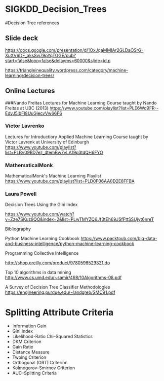 SIGKDD_Decision_Trees
==============================

#Decision Tree references

## Slide deck 
https://docs.google.com/presentation/d/1OxJqaMMIAr2GLDaOSrG-XuXV6DF_aksSvj79pYqTGGE/pub?start=false&loop=false&delayms=60000&slide=id.p



https://triangleinequality.wordpress.com/category/machine-learning/decision-trees/

## Online Lectures

###Nando Freitas
Lectures for Machine Learning Course taught by Nando Freitas at UBC (2013)
https://www.youtube.com/playlist?list=PLE6Wd9FR--EdyJ5lbFl8UuGjecvVw66F6


### Victor Lavrenko
Lectures for Introductiory Applied Machine Learning Course taught by Victor Lavrenk at University of Edinburgh
https://www.youtube.com/playlist?list=PLBv09BD7ez_4temBw7vLA19p3tdQH6FYO

### MathematicalMonk

MathematicalMonk's Machine Learning Playlist
https://www.youtube.com/playlist?list=PLD0F06AA0D2E8FFBA

### Laura Powell 
Decision Trees Using the Gini Index

https://www.youtube.com/watch?v=Zze7SKuz9QQ&index=2&list=PLwTMYZQ6Jf3tEh69JSfFttSSUjyt6nreT


Bibliography 

Python Machine Learning Cookbook
https://www.packtpub.com/big-data-and-business-intelligence/python-machine-learning-cookbook

Programming Collective Intelligence 

http://shop.oreilly.com/product/9780596529321.do


Top 10 algorithms in data mining
http://www.cs.umd.edu/~samir/498/10Algorithms-08.pdf


A Survey of Decision Tree Classifier Methodologies
https://engineering.purdue.edu/~landgreb/SMC91.pdf

# Splitting Attribute Criteria

* Information Gain
* Gini Index
* Likelihood-Ratio Chi–Squared Statistics
* DKM Criterion
* Gain Ratio
* Distance Measure
* Twoing Criterion
* Orthogonal (ORT) Criterion
* Kolmogorov–Smirnov Criterion
* AUC–Splitting Criteria